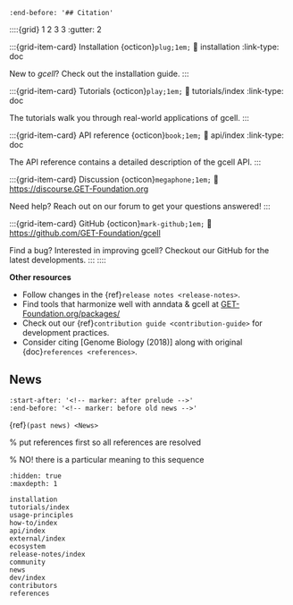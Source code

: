 ```{include} ../README.md
:end-before: '## Citation'
```

::::{grid} 1 2 3 3
:gutter: 2

:::{grid-item-card} Installation {octicon}`plug;1em;`
:link: installation
:link-type: doc

New to *gcell*? Check out the installation guide.
:::

:::{grid-item-card} Tutorials {octicon}`play;1em;`
:link: tutorials/index
:link-type: doc

The tutorials walk you through real-world applications of gcell.
:::

:::{grid-item-card} API reference {octicon}`book;1em;`
:link: api/index
:link-type: doc

The API reference contains a detailed description of
the gcell API.
:::

:::{grid-item-card} Discussion {octicon}`megaphone;1em;`
:link: https://discourse.GET-Foundation.org

Need help? Reach out on our forum to get your questions answered!
:::

:::{grid-item-card} GitHub {octicon}`mark-github;1em;`
:link: https://github.com/GET-Foundation/gcell

Find a bug? Interested in improving gcell? Checkout our GitHub for the latest developments.
:::
::::

**Other resources**

* Follow changes in the {ref}`release notes <release-notes>`.
* Find tools that harmonize well with anndata & gcell at [GET-Foundation.org/packages/](https://GET-Foundation.org/packages/)
* Check out our {ref}`contribution guide <contribution-guide>` for development practices.
* Consider citing [Genome Biology (2018)] along with original {doc}`references <references>`.

## News

```{include} news.md
:start-after: '<!-- marker: after prelude -->'
:end-before: '<!-- marker: before old news -->'
```

{ref}`(past news) <News>`

% put references first so all references are resolved

% NO! there is a particular meaning to this sequence

```{toctree}
:hidden: true
:maxdepth: 1

installation
tutorials/index
usage-principles
how-to/index
api/index
external/index
ecosystem
release-notes/index
community
news
dev/index
contributors
references
```

[contribution guide]: dev/index.md
[Nature (2024)]: TODO
[github]: https://github.com/GET-Foundation/gcell
